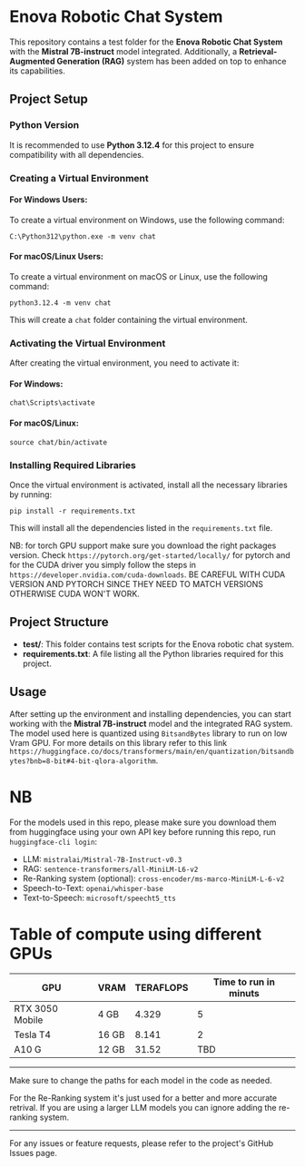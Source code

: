 
# Enova Robotic Chat System

This repository contains a test folder for the **Enova Robotic Chat System** with the **Mistral 7B-instruct** model integrated. Additionally, a **Retrieval-Augmented Generation (RAG)** system has been added on top to enhance its capabilities.

## Project Setup

### Python Version
It is recommended to use **Python 3.12.4** for this project to ensure compatibility with all dependencies.

### Creating a Virtual Environment

#### For Windows Users:
To create a virtual environment on Windows, use the following command:

```
C:\Python312\python.exe -m venv chat
```

#### For macOS/Linux Users:
To create a virtual environment on macOS or Linux, use the following command:

```
python3.12.4 -m venv chat
```

This will create a `chat` folder containing the virtual environment.

### Activating the Virtual Environment

After creating the virtual environment, you need to activate it:

#### For Windows:
```
chat\Scripts\activate
```

#### For macOS/Linux:
```
source chat/bin/activate
```

### Installing Required Libraries

Once the virtual environment is activated, install all the necessary libraries by running:

```
pip install -r requirements.txt
```

This will install all the dependencies listed in the `requirements.txt` file.

NB: for torch GPU support make sure you download the right packages version. Check `https://pytorch.org/get-started/locally/` for pytorch and for the CUDA driver you simply follow the steps in `https://developer.nvidia.com/cuda-downloads`. BE CAREFUL WITH CUDA VERSION AND PYTORCH SINCE THEY NEED TO MATCH VERSIONS OTHERWISE CUDA WON'T WORK.

## Project Structure

- **test/**: This folder contains test scripts for the Enova robotic chat system.
- **requirements.txt**: A file listing all the Python libraries required for this project.

## Usage

After setting up the environment and installing dependencies, you can start working with the **Mistral 7B-instruct** model and the integrated RAG system. The model used here is quantized using `BitsandBytes` library to run on low Vram GPU. For more details on this library refer to this link `https://huggingface.co/docs/transformers/main/en/quantization/bitsandbytes?bnb=8-bit#4-bit-qlora-algorithm`.

# NB

For the models used in this repo, please make sure you download them from huggingface using your own API key before running this repo, run `huggingface-cli login`:
- LLM: `mistralai/Mistral-7B-Instruct-v0.3`
- RAG: `sentence-transformers/all-MiniLM-L6-v2`
- Re-Ranking system (optional): `cross-encoder/ms-marco-MiniLM-L-6-v2`
- Speech-to-Text: `openai/whisper-base`
- Text-to-Speech: `microsoft/speecht5_tts`

# Table of compute using different GPUs
| GPU      | VRAM | TERAFLOPS | Time to run in minuts   |
|-----------|-----|-----|-----------|
| RTX 3050 Mobile|4 GB| 	4.329 | 5 |
| Tesla T4       |16 GB| 	8.141  | 2 |
| A10 G   |12 GB|	31.52 | TBD |

---
Make sure to change the paths for each model in the code as needed.

For the Re-Ranking system it's just used for a better and more accurate retrival. If you are using a larger LLM models you can ignore adding the re-ranking system.

---
For any issues or feature requests, please refer to the project's GitHub Issues page.
